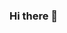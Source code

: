 ### Hi there 👋

<!--
**heart808/heart808** is a ✨ _special_ ✨ repository because its `README.md` (this file) appears on your GitHub profile.

Here are some ideas to get you started:

- 🌱 currently learning C# and Python
- 💬 ask me about Python

-->
